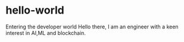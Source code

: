 # hello-world
Entering the developer world
Hello there, I am an engineer with a keen interest in AI,ML and blockchain.
